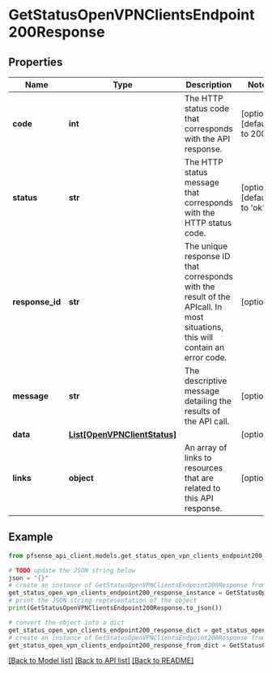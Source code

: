 # GetStatusOpenVPNClientsEndpoint200Response


## Properties

Name | Type | Description | Notes
------------ | ------------- | ------------- | -------------
**code** | **int** | The HTTP status code that corresponds with the API response. | [optional] [default to 200]
**status** | **str** | The HTTP status message that corresponds with the HTTP status code. | [optional] [default to 'ok']
**response_id** | **str** | The unique response ID that corresponds with the result of the APIcall. In most situations, this will contain an error code. | [optional] 
**message** | **str** | The descriptive message detailing the results of the API call. | [optional] 
**data** | [**List[OpenVPNClientStatus]**](OpenVPNClientStatus.md) |  | [optional] 
**links** | **object** | An array of links to resources that are related to this API response. | [optional] 

## Example

```python
from pfsense_api_client.models.get_status_open_vpn_clients_endpoint200_response import GetStatusOpenVPNClientsEndpoint200Response

# TODO update the JSON string below
json = "{}"
# create an instance of GetStatusOpenVPNClientsEndpoint200Response from a JSON string
get_status_open_vpn_clients_endpoint200_response_instance = GetStatusOpenVPNClientsEndpoint200Response.from_json(json)
# print the JSON string representation of the object
print(GetStatusOpenVPNClientsEndpoint200Response.to_json())

# convert the object into a dict
get_status_open_vpn_clients_endpoint200_response_dict = get_status_open_vpn_clients_endpoint200_response_instance.to_dict()
# create an instance of GetStatusOpenVPNClientsEndpoint200Response from a dict
get_status_open_vpn_clients_endpoint200_response_from_dict = GetStatusOpenVPNClientsEndpoint200Response.from_dict(get_status_open_vpn_clients_endpoint200_response_dict)
```
[[Back to Model list]](../README.md#documentation-for-models) [[Back to API list]](../README.md#documentation-for-api-endpoints) [[Back to README]](../README.md)


